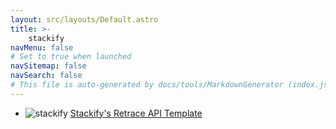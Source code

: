 ```yaml
---
layout: src/layouts/Default.astro
title: >-
    stackify
navMenu: false
# Set to true when launched
navSitemap: false
navSearch: false
# This file is auto-generated by docs/tools/MarkdownGenerator (index.js)
---
```


<ul>

<li>

![stackify](https://i.octopus.com/library/step-templates/stackify.png) [Stackify's Retrace API Template](/integrations/stackify/stackifys-retrace-api-template)

</li>
        
</ul>

